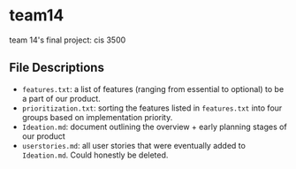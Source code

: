 # team14

team 14's final project: cis 3500

## File Descriptions

* ```features.txt```: a list of features (ranging from essential to optional) to be a part of our product.
* ```prioritization.txt```: sorting the features listed in ```features.txt``` into four groups based on implementation priority.
* ```Ideation.md```: document outlining the overview + early planning stages of our product
* ```userstories.md```: all user stories that were eventually added to ```Ideation.md```.  Could honestly be deleted.
